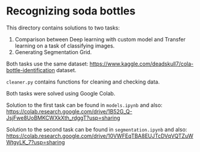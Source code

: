 # Recognizing soda bottles
This directory contains solutions to two tasks:
1. Comparison between Deep learning with custom model and Transfer 
   learning on a task of classifying images.
1. Generating Segmentation Grid.

Both tasks use the same dataset:
https://www.kaggle.com/deadskull7/cola-bottle-identification dataset.

`cleaner.py` contains functions for cleaning and checking data.

Both tasks were solved using Google Colab.

Solution to the first task can be found in `models.ipynb` and also:
https://colab.research.google.com/drive/1B52G_Q-JsjFwe8UoBMKCWXkXth_rdggT?usp=sharing

Solution to the second task can be found in `segmentation.ipynb` and also:
https://colab.research.google.com/drive/10VWFEqTBA8EUJTcDVqVQTZuWWtgyLK_7?usp=sharing